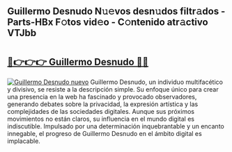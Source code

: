 ## Guillermo Desnudo N𝚞𝚎vos desn𝚞dos filtr𝚊dos - Parts-HBx F𝚘tos vid𝚎o - C𝚘ntenido atr𝚊ctivo VTJbb

# <h2><a href="http://mbbi5e.tromn.icu/?c=Guillermo+Desnudo">🔗👉👉👉 Guillermo Desnudo 🔗🔗</a></h2>

[![Guillermo Desnudo nuevo](https://i.imgur.com/pEAQMta.gif)](http://mbbi5e.tromn.icu/?c=Guillermo+Desnudo)
Guillermo Desnudo, un individuo multifacético y divisivo, se resiste a la descripción simple. Su enfoque único para crear una presencia en la web ha fascinado y provocado observadores, generando debates sobre la privacidad, la expresión artística y las complejidades de las sociedades digitales. Aunque sus próximos movimientos no están claros, su influencia en el mundo digital es indiscutible. Impulsado por una determinación inquebrantable y un encanto innegable, el progreso de Guillermo Desnudo en el ámbito digital es implacable.
